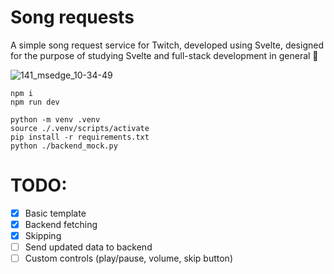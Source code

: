 # Song requests

A simple song request service for Twitch, developed using Svelte, designed for the purpose of studying Svelte and full-stack development in general 🙂

![141_msedge_10-34-49](https://github.com/qzdn/song-requests/assets/6467022/6261a7c5-787b-43c6-bad4-bf98476a5f33)

```
npm i
npm run dev
```

```
python -m venv .venv
source ./.venv/scripts/activate
pip install -r requirements.txt
python ./backend_mock.py
```

# TODO:

- [x] Basic template
- [x] Backend fetching
- [x] Skipping
- [ ] Send updated data to backend
- [ ] Custom controls (play/pause, volume, skip button)

